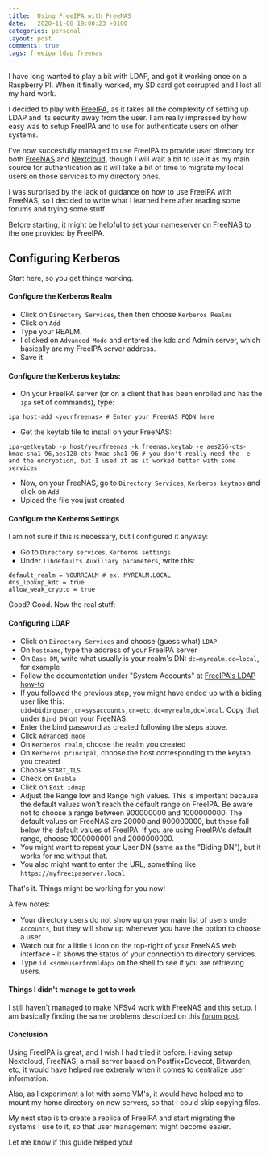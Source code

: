 ```yaml
---
title:  Using FreeIPA with FreeNAS
date:   2020-11-08 19:00:23 +0100
categories: personal
layout: post
comments: true
tags: freeipa ldap freenas 
---
```


I have long wanted to play a bit with LDAP, and got it working once on a Raspberry PI. When it finally worked, my SD card got corrupted and I lost all my hard work. 

I decided to play with [FreeIPA](https://freeipa.org), as it takes all the complexity of setting up LDAP and its security away from the user. I am really impressed by how easy was to setup FreeIPA and to use for authenticate users on other systems. 

I've now succesfully managed to use FreeIPA to provide user directory for both [FreeNAS](https://freenas.org) and [Nextcloud](https://nextcloud.com), though I will wait a bit to use it as my main source for authentication as it will take a bit of time to migrate my local users on those services to my directory ones.

I was surprised by the lack of guidance on how to use FreeIPA with FreeNAS, so I decided to write what I learned here after reading some forums and trying some stuff.

Before starting, it might be helpful to set your nameserver on FreeNAS to the one provided by FreeIPA.

## Configuring Kerberos

Start here, so you get things working. 

#### Configure the Kerberos Realm

- Click on `Directory Services`, then then choose `Kerberos Realms`
- Click on `Add`
- Type your REALM.
- I clicked on `Advanced Mode` and entered the kdc and Admin server, which basically are my FreeIPA server address.
- Save it

#### Configure the Kerberos keytabs:

- On your FreeIPA server (or on a client that has been enrolled and has the `ipa` set of commands), type:

```
ipa host-add <yourfreenas> # Enter your FreeNAS FQDN here
```

- Get the keytab file to install on your FreeNAS:

```
ipa-getkeytab -p host/yourfreenas -k freenas.keytab -e aes256-cts-hmac-sha1-96,aes128-cts-hmac-sha1-96 # you don't really need the -e and the encryption, but I used it as it worked better with some services
```

- Now, on your FreeNAS, go to `Directory Services`, `Kerberos keytabs` and click on `Add`
- Upload the file you just created

#### Configure the Kerberos Settings

I am not sure if this is necessary, but I configured it anyway:

- Go to `Directory services`, `Kerberos settings`
- Under `libdefaults Auxiliary parameters`, write this:

```
default_realm = YOURREALM # ex. MYREALM.LOCAL
dns_lookup_kdc = true
allow_weak_crypto = true
```

Good? Good. Now the real stuff:

#### Configuring LDAP

- Click on `Directory Services` and choose (guess what) `LDAP`
- On `hostname`, type the address of your FreeIPA server
- On `Base DN`, write what usually is your realm's DN: `dc=myrealm,dc=local`, for example
- Follow the documentation under "System Accounts" at [FreeIPA's LDAP how-to](https://www.freeipa.org/page/HowTo/LDAP) 
- If you followed the previous step, you might have ended up with a biding user like this: `uid=bidinguser,cn=sysaccounts,cn=etc,dc=myrealm,dc=local`. Copy that under `Bind DN` on your FreeNAS
- Enter the bind password as created following the steps above.
- Click `Advanced mode`
- On `Kerberos realm`, choose the realm you created
- On `Kerberos principal`, choose the host corresponding to the keytab you created
- Choose `START_TLS`
- Check on `Enable`
- Click on `Edit idmap`
- Adjust the Range low and Range high values. This is important because the default values won't reach the default range on FreeIPA. Be aware not to choose a range between 900000000 and 1000000000. The default values on FreeNAS are 20000 and 900000000, but these fall below the default values of FreeIPA. If you are using FreeIPA's default range, choose 1000000001 and 2000000000.
- You might want to repeat your User DN (same as the "Biding DN"), but it works for me without that. 
- You also might want to enter the URL, something like `https://myfreeipaserver.local`

That's it. Things might be working for you now!

A few notes:

- Your directory users do not show up on your main list of users under `Accounts`, but they will show up whenever you have the option to choose a user.
- Watch out for a little `i` icon on the top-right of your FreeNAS web interface - it shows the status of your connection to directory services.
- Type `id <someuserfromldap>` on the shell to see if you are retrieving users.

#### Things I didn't manage to get to work

I still haven't managed to make NFSv4 work with FreeNAS and this setup. I am basically finding the same problems described on this [forum post](https://www.truenas.com/community/threads/setting-up-nfsv4-and-kerberos.86335/#post-613819).

#### Conclusion

Using FreeIPA is great, and I wish I had tried it before. Having setup Nextcloud, FreeNAS, a mail server based on Postfix+Dovecot, Bitwarden, etc, it would have helped me extremly when it comes to centralize user information. 

Also, as I experiment a lot with some VM's, it would have helped me to mount my home directory on new servers, so that I could skip copying files. 

My next step is to create a replica of FreeIPA and start migrating the systems I use to it, so that user management might become easier.

Let me know if this guide helped you! 
